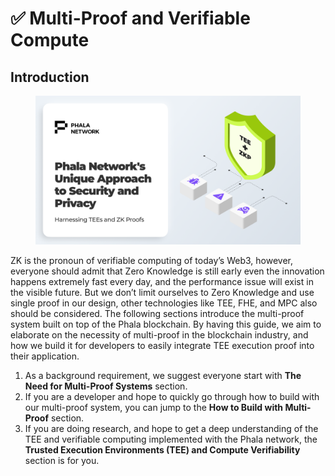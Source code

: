# ✅ Multi-Proof and Verifiable Compute

## Introduction

<figure><img src="../../.gitbook/assets/Intro-Multi-Proof.png" alt=""><figcaption></figcaption></figure>

ZK is the pronoun of verifiable computing of today’s Web3, however, everyone should admit that Zero Knowledge is still early even the innovation happens extremely fast every day, and the performance issue will exist in the visible future. But we don’t limit ourselves to Zero Knowledge and use single proof in our design, other technologies like TEE, FHE, and MPC also should be considered. The following sections introduce the multi-proof system built on top of the Phala blockchain. By having this guide, we aim to elaborate on the necessity of multi-proof in the blockchain industry, and how we build it for developers to easily integrate TEE execution proof into their application.

1. As a background requirement, we suggest everyone start with **The Need for Multi-Proof Systems** section.
2. If you are a developer and hope to quickly go through how to build with our multi-proof system, you can jump to the **How to Build with Multi-Proof** section.
3. If you are doing research, and hope to get a deep understanding of the TEE and verifiable computing implemented with the Phala network, the **Trusted Execution Environments (TEE) and Compute Verifiability** section is for you.
